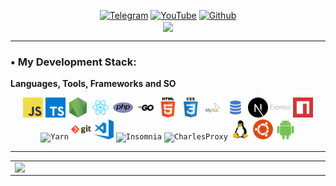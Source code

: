 <p align="center">
    <a href="https://t.me/KiritoOfficial"><img alt="Telegram" src="https://img.shields.io/badge/Telegram-white?style=for-the-badge&logo=telegram&logoColor=white"/></a>
    <a href="https://youtube.com/c/KiritoOfficial"><img alt="YouTube" src="https://img.shields.io/badge/YouTube-FE0000?style=for-the-badge&logo=youtube&logoColor=white"/></a>
    <a href="https://github.com/KiritoOfficial"><img alt="Github" src="https://img.shields.io/badge/Github-black?style=for-the-badge&logo=github&logoColor=white"/></a>
    <br />
    <img src="https://komarev.com/ghpvc/?username=KiritoOfficial&&style=flat&label=Profile views" align="center" />
</p>

<hr>

### • My Development Stack:

**Languages, Tools, Frameworks and SO**

<p align="center">
<code><img height="32" src="https://raw.githubusercontent.com/github/explore/80688e429a7d4ef2fca1e82350fe8e3517d3494d/topics/javascript/javascript.png" alt="Javascript"/></code>
<code><img height="32" src="https://raw.githubusercontent.com/github/explore/80688e429a7d4ef2fca1e82350fe8e3517d3494d/topics/typescript/typescript.png" alt="Typescript"/></code>
<code><img height="32" src="https://raw.githubusercontent.com/github/explore/80688e429a7d4ef2fca1e82350fe8e3517d3494d/topics/nodejs/nodejs.png" alt="Nodejs"/></code>
<code><img height="32" src="https://raw.githubusercontent.com/github/explore/80688e429a7d4ef2fca1e82350fe8e3517d3494d/topics/react/react.png" alt="React"/></code>
<code><img height="32" src="https://raw.githubusercontent.com/github/explore/80688e429a7d4ef2fca1e82350fe8e3517d3494d/topics/php/php.png" alt="PHP"/></code>
<code><img height="32" src="https://raw.githubusercontent.com/github/explore/80688e429a7d4ef2fca1e82350fe8e3517d3494d/topics/go/go.png" alt="Golang"/></code>
<code><img height="32" src="https://raw.githubusercontent.com/github/explore/80688e429a7d4ef2fca1e82350fe8e3517d3494d/topics/html/html.png" alt="HTML5"/></code>
<code><img height="32" src="https://raw.githubusercontent.com/github/explore/80688e429a7d4ef2fca1e82350fe8e3517d3494d/topics/css/css.png" alt="CSS"/></code>
<code><img height="32" src="https://raw.githubusercontent.com/github/explore/80688e429a7d4ef2fca1e82350fe8e3517d3494d/topics/mysql/mysql.png" alt="MySQL"/></code>
<code><img height="32" src="https://raw.githubusercontent.com/github/explore/80688e429a7d4ef2fca1e82350fe8e3517d3494d/topics/sql/sql.png" alt="SQL"/></code>
<code><img height="32" src="https://github.com/devicons/devicon/blob/master/icons/nextjs/nextjs-original.svg" alt="Next.js"/></code>
<code><img height="32" src="https://raw.githubusercontent.com/github/explore/80688e429a7d4ef2fca1e82350fe8e3517d3494d/topics/express/express.png" alt="Express"/></code>
<code><img height="32" src="https://raw.githubusercontent.com/github/explore/80688e429a7d4ef2fca1e82350fe8e3517d3494d/topics/npm/npm.png" alt="NPM"/></code>
<code><img height="32" src="https://user-images.githubusercontent.com/43851118/120894570-c0069300-c5de-11eb-8c48-440e386c26a2.png" alt="Yarn"/></code>
<code><img height="32" src="https://raw.githubusercontent.com/github/explore/80688e429a7d4ef2fca1e82350fe8e3517d3494d/topics/git/git.png" alt="Git"/></code>
<code><img height="32" src="https://raw.githubusercontent.com/github/explore/80688e429a7d4ef2fca1e82350fe8e3517d3494d/topics/visual-studio-code/visual-studio-code.png" alt="VSCode"/></code>
<code><img height="32" src="https://dashboard.snapcraft.io/site_media/appmedia/2018/04/twitter-card-icon.png" alt="Insomnia"/></code>
<code><img height="32" src="https://user-images.githubusercontent.com/43851118/120894235-15da3b80-c5dd-11eb-82c8-106de91a4f5b.png" alt="CharlesProxy"/></code>
<code><img height="32" src="https://raw.githubusercontent.com/github/explore/80688e429a7d4ef2fca1e82350fe8e3517d3494d/topics/linux/linux.png" alt="Linux"/></code>
<code><img height="32" src="https://raw.githubusercontent.com/github/explore/80688e429a7d4ef2fca1e82350fe8e3517d3494d/topics/ubuntu/ubuntu.png" alt="Ubuntu"/></code>
<code><img height="32" src="https://raw.githubusercontent.com/github/explore/80688e429a7d4ef2fca1e82350fe8e3517d3494d/topics/android/android.png" alt="Android"/></code>
</p>

<hr>

<center>
  <table>
    <tr>
        <td><img width="500px" align="left" src="https://github-readme-stats.vercel.app/api/top-langs/?username=KiritoOfficial&layout=compact&theme=radical"/></td>
        <td><img width="500px" align="left" src="https://github-readme-stats.vercel.app/api?username=KiritoOfficial&layout=compact&theme=radical&show_icons=true"/></td>
    </tr>
  </table>
</center>
